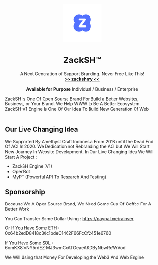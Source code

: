 <p align="center">
  <a href="#">
    
  </a>
  <p align="center">
   <img width="125" height="125" src="https://raw.githubusercontent.com/zackshmyid/.github/main/profile/Cloud%20Media.png" alt="Logo">
  </p>
  <h1 align="center"><b>ZackSH™</b></h1>
  <p align="center">
  A Next Generation of Support Branding. Never Free Like This!
    <br />
    <a href="https://zacksh.my.id"><strong>>> zackshmy <<</strong></a>
    <br />
    <br />
    <b>Available for Purpose</b>
    Individual / Business / Enterprise
    <br />
  </p>
</p>
ZackSH Is One Of Open Sourse Brand For Build a Better Websites, Business, or Your Brand. We Help WWW to Be A Better Ecosystem. ZackSH-V1 Engine Is One Of Our Idea To Build New Generation Of Web
<br/>
<br/>

## Our Live Changing Idea
We Supported By Amethyst Craft Indonesia From 2018 until the Dead End Of ACI In 2020. We Dedication not Rebranding the ACI but We Will Start New Journey In Website Development. In Our Live Changing Idea We Will Start A Project :
- ZackSH Engine (V1)
- OpenBot
- MyPT (Powerful API To Research And Testing)

## Sponsorship
Because We A Open Sourse Brand, We Need Some Cup Of Coffee For A Better Work 

You Can Transfer Some Dollar Using : https://paypal.me/rainver

Or If You Have Some ETH : 0x64b2edD8418c30c1bdeC1462F66FcCf2451e6760

If You Have Some SOL : 6omKX8fvNY5rdEZrMJ3wmCcATGeaeAKGByNbwRcWrVod 

We Will Using that Money For Developing the Web3 And Web Engine
